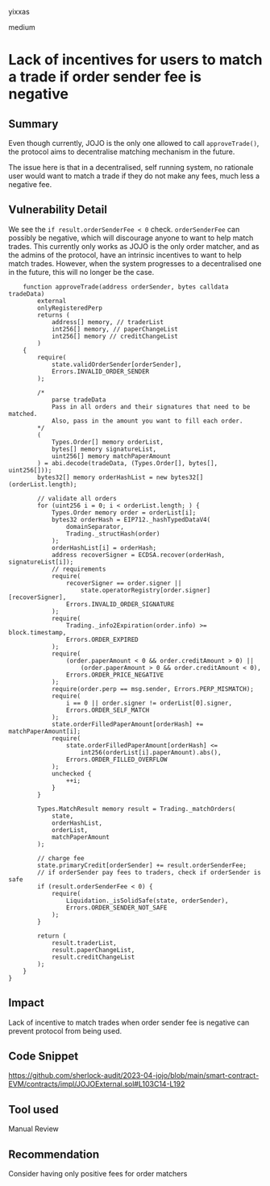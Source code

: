 yixxas

medium

# Lack of incentives for users to match a trade if order sender fee is negative

## Summary
Even though currently, JOJO is the only one allowed to call `approveTrade()`, the protocol aims to decentralise matching mechanism in the future.

The issue here is that in a decentralised, self running system, no rationale user would want to match a trade if they do not make any fees, much less a negative fee.

## Vulnerability Detail

We see the `if result.orderSenderFee < 0` check. `orderSenderFee` can possibly be negative, which will discourage anyone to want to help match trades. This currently only works as JOJO is the only order matcher, and as the admins of the protocol, have an intrinsic incentives to want to help match trades. However, when the system progresses to a decentralised one in the future, this will no longer be the case.

```solidity
    function approveTrade(address orderSender, bytes calldata tradeData)
        external
        onlyRegisteredPerp
        returns (
            address[] memory, // traderList
            int256[] memory, // paperChangeList
            int256[] memory // creditChangeList
        )
    {
        require(
            state.validOrderSender[orderSender],
            Errors.INVALID_ORDER_SENDER
        );

        /*
            parse tradeData
            Pass in all orders and their signatures that need to be matched.
            Also, pass in the amount you want to fill each order.
        */
        (
            Types.Order[] memory orderList,
            bytes[] memory signatureList,
            uint256[] memory matchPaperAmount
        ) = abi.decode(tradeData, (Types.Order[], bytes[], uint256[]));
        bytes32[] memory orderHashList = new bytes32[](orderList.length);

        // validate all orders
        for (uint256 i = 0; i < orderList.length; ) {
            Types.Order memory order = orderList[i];
            bytes32 orderHash = EIP712._hashTypedDataV4(
                domainSeparator,
                Trading._structHash(order)
            );
            orderHashList[i] = orderHash;
            address recoverSigner = ECDSA.recover(orderHash, signatureList[i]);
            // requirements
            require(
                recoverSigner == order.signer ||
                    state.operatorRegistry[order.signer][recoverSigner],
                Errors.INVALID_ORDER_SIGNATURE
            );
            require(
                Trading._info2Expiration(order.info) >= block.timestamp,
                Errors.ORDER_EXPIRED
            );
            require(
                (order.paperAmount < 0 && order.creditAmount > 0) ||
                    (order.paperAmount > 0 && order.creditAmount < 0),
                Errors.ORDER_PRICE_NEGATIVE
            );
            require(order.perp == msg.sender, Errors.PERP_MISMATCH);
            require(
                i == 0 || order.signer != orderList[0].signer,
                Errors.ORDER_SELF_MATCH
            );
            state.orderFilledPaperAmount[orderHash] += matchPaperAmount[i];
            require(
                state.orderFilledPaperAmount[orderHash] <=
                    int256(orderList[i].paperAmount).abs(),
                Errors.ORDER_FILLED_OVERFLOW
            );
            unchecked {
                ++i;
            }
        }

        Types.MatchResult memory result = Trading._matchOrders(
            state,
            orderHashList,
            orderList,
            matchPaperAmount
        );

        // charge fee
        state.primaryCredit[orderSender] += result.orderSenderFee;
        // if orderSender pay fees to traders, check if orderSender is safe
        if (result.orderSenderFee < 0) {
            require(
                Liquidation._isSolidSafe(state, orderSender),
                Errors.ORDER_SENDER_NOT_SAFE
            );
        }

        return (
            result.traderList,
            result.paperChangeList,
            result.creditChangeList
        );
    }
}
```

## Impact
Lack of incentive to match trades when order sender fee is negative can prevent protocol from being used.

## Code Snippet
https://github.com/sherlock-audit/2023-04-jojo/blob/main/smart-contract-EVM/contracts/impl/JOJOExternal.sol#L103C14-L192

## Tool used

Manual Review

## Recommendation
Consider having only positive fees for order matchers
